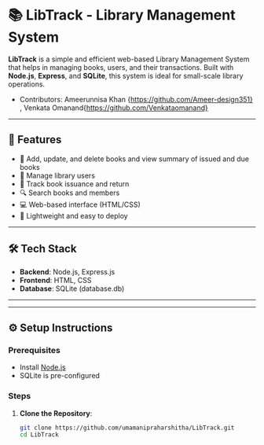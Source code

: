 # 📚 LibTrack - Library Management System

**LibTrack** is a simple and efficient web-based Library Management System that helps in managing books, users, and their transactions. Built with **Node.js**, **Express**, and **SQLite**, this system is ideal for small-scale library operations.
- Contributors: Ameerunnisa Khan {https://github.com/Ameer-design351} , Venkata Omanand{https://github.com/Venkataomanand}

---

## 🚀 Features

- 📖 Add, update, and delete books and view summary of issued and due books
- 👥 Manage library users
- 🔄 Track book issuance and return
- 🔍 Search books and members
- 💻 Web-based interface (HTML/CSS)
- 🧠 Lightweight and easy to deploy

---

## 🛠️ Tech Stack

- **Backend**: Node.js, Express.js
- **Frontend**: HTML, CSS 
- **Database**: SQLite (database.db)

---

---

## ⚙️ Setup Instructions

### Prerequisites

- Install [Node.js](https://nodejs.org/)
- SQLite is pre-configured

### Steps

1. **Clone the Repository**:
   ```bash
   git clone https://github.com/umamanipraharshitha/LibTrack.git
   cd LibTrack


